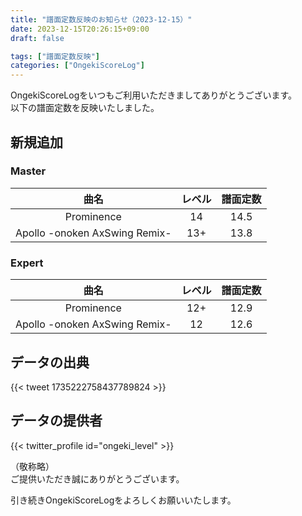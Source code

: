 ```yaml
---
title: "譜面定数反映のお知らせ（2023-12-15）"
date: 2023-12-15T20:26:15+09:00
draft: false

tags: ["譜面定数反映"]
categories: ["OngekiScoreLog"]
---
```


OngekiScoreLogをいつもご利用いただきましてありがとうございます。  
以下の譜面定数を反映いたしました。

<!--more-->

## 新規追加

<!-- ### Lunatic

| 曲名 | レベル | 譜面定数 |
|:-:|:-:|:-:| -->

### Master

| 曲名 | レベル | 譜面定数 |
|:-:|:-:|:-:|
| Prominence | 14 | 14.5 |
| Apollo -onoken AxSwing Remix- | 13+ | 13.8 |

### Expert

| 曲名 | レベル | 譜面定数 |
|:-:|:-:|:-:|
| Prominence | 12+ | 12.9 |
| Apollo -onoken AxSwing Remix- | 12 | 12.6 |

## データの出典

{{< tweet 1735222758437789824 >}}

## データの提供者

{{< twitter_profile id="ongeki_level" >}}

（敬称略）  
ご提供いただき誠にありがとうございます。

引き続きOngekiScoreLogをよろしくお願いいたします。
